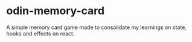 # odin-memory-card
A simple memory card game made to consolidate my learnings on state, hooks and effects on react.
